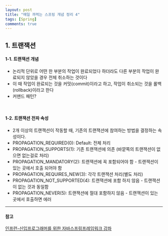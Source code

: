 ```yaml
---
layout: post
title: "매일 까먹는 스프링 개념 정리 4"
tags: [Spring]
comments: true
---
```


## 1. 트랜잭션
#### 1-1. 트랜잭션 개념
- 논리적 단위로 어떤 한 부분의 작업이 완료되었다 하더라도 다른 부분의 작업이 완료되지 않았을 경우 전체 취소하는 것이다
- 이 때 작업이 완료되는 것을 커밋(commit)이라고 하고, 작업이 취소되는 것을 롤백(rollback)이라고 한다
- 커맨드 패턴?

<br>

#### 1-2. 트랜잭션 전파 속성
- 2개 이상의 트랜잭션이 작동할 때, 기존의 트랜잭션에 참여하는 방법을 결정하는 속성이다.
- PROPAGATION_REQUIRED(0): Default: 전체 처리
- PROPAGATION_SUPPORTS(1): 기존 트랜잭션에 의존 (바깥쪽의 트랜잭션이 없으면 없는걸로 처리)
- PROPAGATION_MANDATORY(2): 트랜잭션에 꼭 포함되어야 함 - 트랜잭션이 있는 곳에서 호출 되어야 함
- PROPAGATION_REQUIRES_NEW(3): 각각 트랜잭션 처리(별도 처리)
- PROPAGATION_NOT_SUPPORTED(4): 트랜잭션에 포함 하지 않음 - 트랜잭션이 없는 것과 동일함
- PROPAGATION_NEVER(5): 트랜잭션에 절대 포함하지 않음 - 트랜잭션이 있는 곳에서 호출하면 에러



---
#### 참고
[인프런-신입프로그래머를 위한 자바스프링프레임워크 강좌](https://www.inflearn.com/course/%EC%9E%90%EB%B0%94-%EC%8A%A4%ED%94%84%EB%A7%81-%EA%B0%95%EC%A2%8C/?subscribe) <br/>
